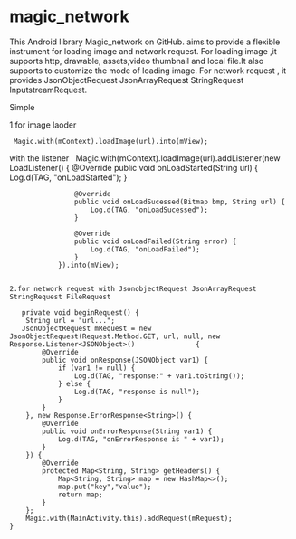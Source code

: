 # magic_network

This Android library Magic_network on GitHub.  aims to provide a flexible instrument for loading image and network request.
For loading image ,it supports http, drawable, assets,video thumbnail and local file.It also supports to customize the mode of loading image.
For network request , it provides JsonObjectRequest JsonArrayRequest StringRequest InputstreamRequest.


Simple
   
   1.for image laoder
   
     Magic.with(mContext).loadImage(url).into(mView);

   with the listener
     Magic.with(mContext).loadImage(url).addListener(new LoadListener() {
                    @Override
                    public void onLoadStarted(String url) {
                        Log.d(TAG, "onLoadStarted");
                    }

                    @Override
                    public void onLoadSucessed(Bitmap bmp, String url) {
                        Log.d(TAG, "onLoadSucessed");
                    }

                    @Override
                    public void onLoadFailed(String error) {
                        Log.d(TAG, "onLoadFailed");
                    }
                }).into(mView);
                
                
    2.for network request with JsonobjectRequest JsonArrayRequest StringRequest FileRequest
    
       private void beginRequest() {
        String url = "url...";
       JsonObjectRequest mRequest = new JsonObjectRequest(Request.Method.GET, url, null, new Response.Listener<JSONObject>()               {
            @Override
            public void onResponse(JSONObject var1) {
                if (var1 != null) {
                    Log.d(TAG, "response:" + var1.toString());
                } else {
                    Log.d(TAG, "response is null");
                }
            }
        }, new Response.ErrorResponse<String>() {
            @Override
            public void onErrorResponse(String var1) {
                Log.d(TAG, "onErrorResponse is " + var1);
            }
        }) {
            @Override
            protected Map<String, String> getHeaders() {
                Map<String, String> map = new HashMap<>();
                map.put("key","value");
                return map;
            }
        };
        Magic.with(MainActivity.this).addRequest(mRequest);
    }
    
    
    
    
    
    
    
    
    
    
    
    
    
